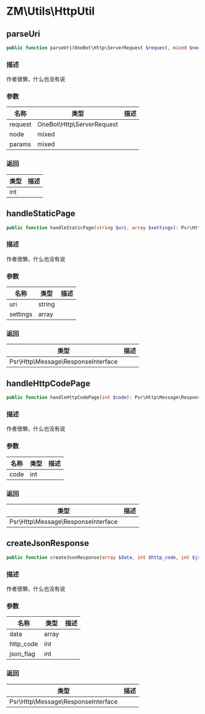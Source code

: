 # ZM\Utils\HttpUtil

## parseUri

```php
public function parseUri(OneBot\Http\ServerRequest $request, mixed $node, mixed $params): int
```

### 描述

作者很懒，什么也没有说

### 参数

| 名称 | 类型 | 描述 |
| -------- | ---- | ----------- |
| request | OneBot\Http\ServerRequest |  |
| node | mixed |  |
| params | mixed |  |

### 返回

| 类型 | 描述 |
| ---- | ----------- |
| int |  |


## handleStaticPage

```php
public function handleStaticPage(string $uri, array $settings): Psr\Http\Message\ResponseInterface
```

### 描述

作者很懒，什么也没有说

### 参数

| 名称 | 类型 | 描述 |
| -------- | ---- | ----------- |
| uri | string |  |
| settings | array |  |

### 返回

| 类型 | 描述 |
| ---- | ----------- |
| Psr\Http\Message\ResponseInterface |  |


## handleHttpCodePage

```php
public function handleHttpCodePage(int $code): Psr\Http\Message\ResponseInterface
```

### 描述

作者很懒，什么也没有说

### 参数

| 名称 | 类型 | 描述 |
| -------- | ---- | ----------- |
| code | int |  |

### 返回

| 类型 | 描述 |
| ---- | ----------- |
| Psr\Http\Message\ResponseInterface |  |


## createJsonResponse

```php
public function createJsonResponse(array $data, int $http_code, int $json_flag): Psr\Http\Message\ResponseInterface
```

### 描述

作者很懒，什么也没有说

### 参数

| 名称 | 类型 | 描述 |
| -------- | ---- | ----------- |
| data | array |  |
| http_code | int |  |
| json_flag | int |  |

### 返回

| 类型 | 描述 |
| ---- | ----------- |
| Psr\Http\Message\ResponseInterface |  |
